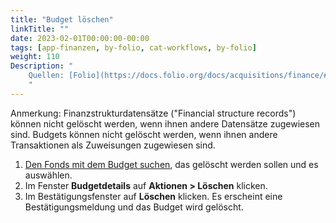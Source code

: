 ```yaml
---
title: "Budget löschen"
linkTitle: ""
date: 2023-02-01T00:00:00-00:00
tags: [app-finanzen, by-folio, cat-workflows, by-folio]
weight: 110
Description: "
    Quellen: [Folio](https://docs.folio.org/docs/acquisitions/finance/#deleting-a-budget) & [GBV](https://info.gbv.de/pages/viewpage.action?pageId=850002055)
    "
---
```


Anmerkung: Finanzstrukturdatensätze ("Financial structure records") können nicht gelöscht werden, wenn ihnen andere Datensätze zugewiesen sind. Budgets können nicht gelöscht werden, wenn ihnen andere Transaktionen als Zuweisungen zugewiesen sind.

1.  [Den Fonds mit dem Budget suchen](https://info.gbv.de/display/FOLIOGBVEXTERN/Folio%3A+Haushaltsjahr%2C+Etat%2C+Gruppe%2C+Fonds+suchen), das gelöscht werden sollen und es auswählen.
2.  Im Fenster **Budgetdetails** auf **Aktionen > Löschen** klicken.
3.  Im Bestätigungsfenster auf **Löschen** klicken. Es erscheint eine Bestätigungsmeldung und das Budget wird gelöscht.
